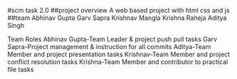 #scm task 2.0
##project overview
A web based project with html css and js
##team
Abhinav Gupta
Garv Sapra
Krishnav Mangla
Krishna Raheja
Aditya Singh

Team Roles
Abhinav Gupta-Team Leader & project push pull tasks 
Garv Sapra-Project management & instruction for all commits
Aditya-Team Member and project presentation tasks
Krishnav-Team Member and project conflict resolution tasks
Krishna-Team Member and contributor to practical file tasks